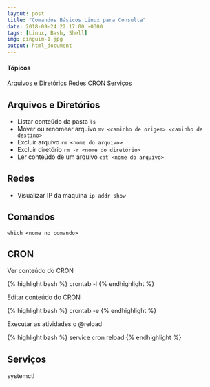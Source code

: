 ```yaml
---
layout: post
title: "Comandos Básicos Linux para Consulta"
date: 2018-09-24 22:17:00 -0300
tags: [Linux, Bash, Shell]
img: pinguim-1.jpg
output: html_document      
---
```




#### Tópicos

[Arquivos e Diretórios](#ambiente)
[Redes](#redes)
[CRON](#cron)
[Serviços](#serviços)

## Arquivos e Diretórios

* Listar conteúdo da pasta `ls`
* Mover ou renomear arquivo `mv <caminho de origem> <caminho de destino>`
* Excluir arquivo `rm <nome do arquivo>`
* Excluir diretório `rm -r <nome do diretório>`
* Ler conteúdo de um arquivo `cat <nome do arquivo>`

## Redes

* Visualizar IP da máquina `ip addr show`

## Comandos 

`which <nome no comando>`

## CRON

Ver conteúdo do CRON

{% highlight bash %}
crontab -l
{% endhighlight %}

Editar conteúdo do CRON

{% highlight bash %}
crontab -e
{% endhighlight %}

Executar as atividades o @reload

{% highlight bash %}
service cron reload
{% endhighlight %}

## Serviços 


systemctl
